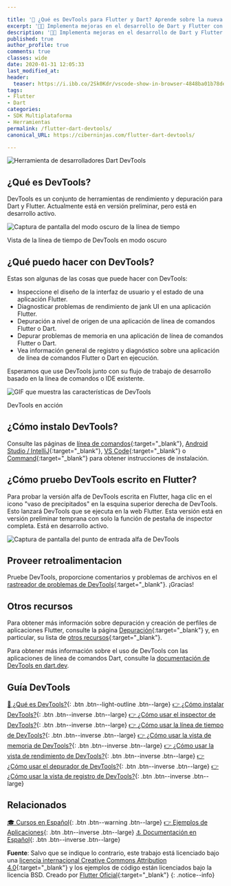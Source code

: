 ```yaml
---

title: '🚀 ¿Qué es DevTools para Flutter y Dart? Aprende sobre la nueva herramienta de desarrollo'
excerpt: '👩‍🚀 Implementa mejoras en el desarrollo de Dart y Flutter con la herramienta DevTools creada por Google.'
description: '👩‍🚀 Implementa mejoras en el desarrollo de Dart y Flutter con la herramienta DevTools creada por Google.'
published: true
author_profile: true
comments: true
classes: wide
date: 2020-01-31 12:05:33
last_modified_at: 
header:
  teaser: https://i.ibb.co/2Sk0Kdr/vscode-show-in-browser-4848ba01b78de1138104589c726b1dd8a845364356b9d50dffdffd36dbf20887.png
tags:
- Flutter
- Dart
categories:
- SDK Multiplataforma
- Herramientas
permalink: /flutter-dart-devtools/
canonical_URL: https://ciberninjas.com/flutter-dart-devtools/

---
```


![Herramienta de desarrolladores Dart DevTools](https://i.ibb.co/2Sk0Kdr/vscode-show-in-browser-4848ba01b78de1138104589c726b1dd8a845364356b9d50dffdffd36dbf20887.png "Herramienta de desarrolladores Dart DevTools")

## ¿Qué es DevTools?

DevTools es un conjunto de herramientas de rendimiento y depuración para Dart y Flutter. Actualmente está en versión preliminar, pero está en desarrollo activo.

![Captura de pantalla del modo oscuro de la línea de tiempo](https://flutter.dev/assets/tools/devtools/timeline-dark-mode-900678f534f0bd55edd3f75c129c40005720bbd674c09f72126b3931b4509b02.png)

Vista de la línea de tiempo de DevTools en modo oscuro

## ¿Qué puedo hacer con DevTools?

Estas son algunas de las cosas que puede hacer con DevTools:

- Inspeccione el diseño de la interfaz de usuario y el estado de una aplicación Flutter.
- Diagnosticar problemas de rendimiento de jank UI en una aplicación Flutter.
- Depuración a nivel de origen de una aplicación de línea de comandos Flutter o Dart.
- Depurar problemas de memoria en una aplicación de línea de comandos Flutter o Dart.
- Vea información general de registro y diagnóstico sobre una aplicación de línea de comandos Flutter o Dart en ejecución.

Esperamos que use DevTools junto con su flujo de trabajo de desarrollo basado en la línea de comandos o IDE existente.

![GIF que muestra las características de DevTools](https://flutter.dev/assets/tools/devtools/inspector-3e6fa95156e6a794c715af44e0a85e45609c710f3fe20a24dfac5002fa8d58e0.gif)

DevTools en acción

## ¿Cómo instalo DevTools?

Consulte las páginas de [línea de comandos](https://flutter.dev/docs/development/tools/devtools/cli){:target="_blank"}, [Android Studio / IntelliJ](https://flutter.dev/docs/development/tools/devtools/android-studio){:target="_blank"}, [VS Code](https://flutter.dev/docs/development/tools/devtools/vscode){:target="_blank"} o [Command](https://flutter.dev/docs/development/tools/devtools/cli){:target="_blank"} para obtener instrucciones de instalación.

## ¿Cómo pruebo DevTools escrito en Flutter?

Para probar la versión alfa de DevTools escrita en Flutter, haga clic en el icono "vaso de precipitados" en la esquina superior derecha de DevTools. Esto lanzará DevTools que se ejecuta en la web Flutter. Esta versión está en versión preliminar temprana con solo la función de pestaña de inspector completa. Está en desarrollo activo.

![Captura de pantalla del punto de entrada alfa de DevTools](https://flutter.dev/assets/tools/devtools/devtools_alpha_entrypoint-f608a371abb52b896949f65675ae57929da0dfaba428020b1504e3acb25f732f.png)

## Proveer retroalimentacion

Pruebe DevTools, proporcione comentarios y problemas de archivos en el [rastreador de problemas de DevTools](https://github.com/flutter/devtools/issues){:target="_blank"}. ¡Gracias!

## Otros recursos

Para obtener más información sobre depuración y creación de perfiles de aplicaciones Flutter, consulte la página [Depuración](https://flutter.dev/docs/testing/debugging){:target="_blank"} y, en particular, su lista de [otros recursos](https://flutter.dev/docs/testing/debugging#other-resources){:target="_blank"}.

Para obtener más información sobre el uso de DevTools con las aplicaciones de línea de comandos Dart, consulte la [documentación de DevTools en dart.dev](https://dart.dev/tools/dart-devtools).

## Guía DevTools

[📌 ¿Qué es DevTools?](/flutter-dart-devtools/){: .btn .btn--light-outline .btn--large} [👉 ¿Cómo instalar DevTools?](/flutter-dart-devtools-como-instalar/){: .btn .btn--inverse .btn--large} [👉 ¿Cómo usar el inspector de DevTools?](/flutter-dart-devtools-inspector/){: .btn .btn--inverse .btn--large} [👉 ¿Cómo usar la línea de tiempo de DevTools?](/flutter-dart-devtools-linea-tiempo/){: .btn .btn--inverse .btn--large} [👉 ¿Cómo usar la vista de memoria de DevTools?](/flutter-dart-devtools-vista-memoria/){: .btn .btn--inverse .btn--large} [👉 ¿Cómo usar la vista de rendimiento de DevTools?](/flutter-dart-devtools-vista-rendimiento/){: .btn .btn--inverse .btn--large} [👉 ¿Cómo usar el depurador de DevTools?](/flutter-dart-devtools-depurador/){: .btn .btn--inverse .btn--large} [👉 ¿Cómo usar la vista de registro de DevTools?](/flutter-dart-devtools-vista-registro/){: .btn .btn--inverse .btn--large}

## Relacionados

[🎓 Cursos en Español](/cursos-tecnologia/#flutter){: .btn .btn--warning .btn--large} [👉 Ejemplos de Aplicaciones](/flutter-aplicaciones-ejemplos/){: .btn .btn--inverse .btn--large} [⚓ Documentación en Español](https://flutter-es.io/docs/get-started/install){: .btn .btn--inverse .btn--large}

**Fuente**: Salvo que se indique lo contrario, este trabajo está licenciado bajo una [licencia internacional Creative Commons Attribution 4.0](https://creativecommons.org/licenses/by/4.0){:target="_blank"} y los ejemplos de código están licenciados bajo la licencia BSD. Creado por [Flutter Oficial](https://flutter.dev/docs/development/tools/devtools){:target="_blank"}
{: .notice--info}
